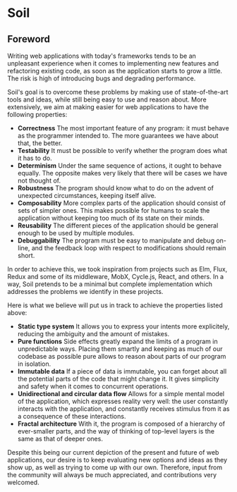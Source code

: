 # Soil

## Foreword
Writing web applications with today's frameworks tends to be an unpleasant
experience when it comes to implementing new features and refactoring existing
code, as soon as the application starts to grow a little. The risk is high of
introducing bugs and degrading performance.

Soil's goal is to overcome these problems by making use of state-of-the-art
tools and ideas, while still being easy to use and reason about. More
extensively, we aim at making easier for web applications to have the following
properties:
- **Correctness** The most important feature of any program: it must behave as
the programmer intended to. The more guarantees we have about that, the better.
- **Testability** It must be possible to verify whether the program does what
it has to do.
- **Determinism** Under the same sequence of actions, it ought to behave
equally. The opposite makes very likely that there will be cases we have not
thought of.
- **Robustness** The program should know what to do on the advent of unexpected
circumstances, keeping itself alive.
- **Composability** More complex parts of the application should consist of
sets of simpler ones. This makes possible for humans to scale the application
without keeping too much of its state on their minds.
- **Reusability** The different pieces of the application should be general
enough to be used by multiple modules.
- **Debuggability** The program must be easy to manipulate and debug on-line,
and the feedback loop with respect to modifications should remain short.

In order to achieve this, we took inspiration from projects such as Elm, Flux,
Redux and some of its middleware, MobX, Cycle.js, React, and others. In a way,
Soil pretends to be a minimal but complete implementation which addresses the
problems we identify in these projects.

Here is what we believe will put us in track to achieve the properties listed
above:
- **Static type system** It allows you to express your intents more
explicitely, reducing the ambiguity and the amount of mistakes.
- **Pure functions** Side effects greatly expand the limits of a program in
unpredictable ways. Placing them smartly and keeping as much of our codebase as
possible pure allows to reason about parts of our program in isolation.
- **Immutable data** If a piece of data is immutable, you can forget about all
the potential parts of the code that might change it. It gives simplicity and
safety when it comes to concurrent operations.
- **Unidirectional and circular data flow** Allows for a simple mental model of
the application, which expresses reality very well: the user constantly
interacts with the application, and constantly receives stimulus from it as a
consequence of these interactions.
- **Fractal architecture** With it, the program is composed of a hierarchy of
ever-smaller parts, and the way of thinking of top-level layers is the same as
that of deeper ones.

Despite this being our current depiction of the present and future of web
applications, our desire is to keep evaluating new options and ideas as they
show up, as well as trying to come up with our own. Therefore, input from the
community will always be much appreciated, and contributions very welcomed.
